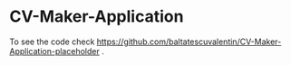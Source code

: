 # CV-Maker-Application
To see the code check https://github.com/baltatescuvalentin/CV-Maker-Application-placeholder .
